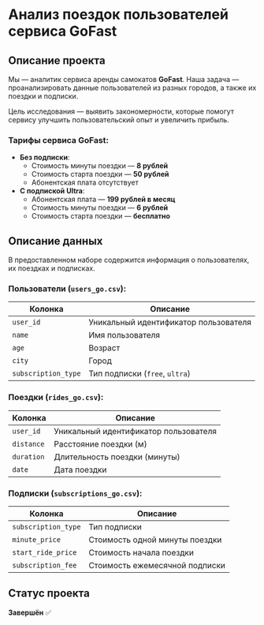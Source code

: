# Анализ поездок пользователей сервиса GoFast

## Описание проекта  
Мы — аналитик сервиса аренды самокатов **GoFast**. Наша задача — проанализировать данные пользователей из разных городов, а также их поездки и подписки. 

Цель исследования — выявить закономерности, которые помогут сервису улучшить пользовательский опыт и увеличить прибыль.

### Тарифы сервиса GoFast:
- **Без подписки**:  
  - Стоимость минуты поездки — **8 рублей**  
  - Стоимость старта поездки — **50 рублей**  
  - Абонентская плата отсутствует  
- **С подпиской Ultra**:  
  - Абонентская плата — **199 рублей в месяц**  
  - Стоимость минуты поездки — **6 рублей**  
  - Стоимость старта поездки — **бесплатно**  

## Описание данных  
В предоставленном наборе содержится информация о пользователях, их поездках и подписках.

### Пользователи (`users_go.csv`):
| Колонка            | Описание |
|-------------------|----------|
| `user_id`        | Уникальный идентификатор пользователя |
| `name`           | Имя пользователя |
| `age`            | Возраст |
| `city`           | Город |
| `subscription_type` | Тип подписки (`free`, `ultra`) |

### Поездки (`rides_go.csv`):
| Колонка      | Описание |
|-------------|----------|
| `user_id`   | Уникальный идентификатор пользователя |
| `distance`  | Расстояние поездки (м) |
| `duration`  | Длительность поездки (минуты) |
| `date`      | Дата поездки |

### Подписки (`subscriptions_go.csv`):
| Колонка             | Описание |
|--------------------|----------|
| `subscription_type` | Тип подписки |
| `minute_price`      | Стоимость одной минуты поездки |
| `start_ride_price`  | Стоимость начала поездки |
| `subscription_fee`  | Стоимость ежемесячной подписки |

## Статус проекта  
**Завершён** ✅

